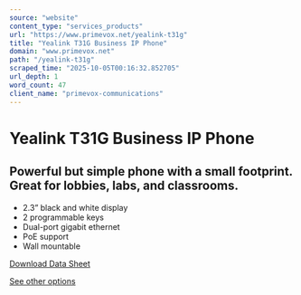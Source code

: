 ```yaml
---
source: "website"
content_type: "services_products"
url: "https://www.primevox.net/yealink-t31g"
title: "Yealink T31G Business IP Phone"
domain: "www.primevox.net"
path: "/yealink-t31g"
scraped_time: "2025-10-05T00:16:32.852705"
url_depth: 1
word_count: 47
client_name: "primevox-communications"
---
```


# Yealink T31G Business IP Phone

## Powerful but simple phone with a small footprint. Great for lobbies, labs, and classrooms.

*   2.3” black and white display
*   2 programmable keys
*   Dual-port gigabit ethernet
*   PoE support
*   Wall mountable

[Download Data Sheet](https://www.primevox.net/_files/ugd/d382db_fda76c57e99a456baefc83eccbf3386b.pdf)

[See other options](https://www.primevox.net/phones-and-accessories)